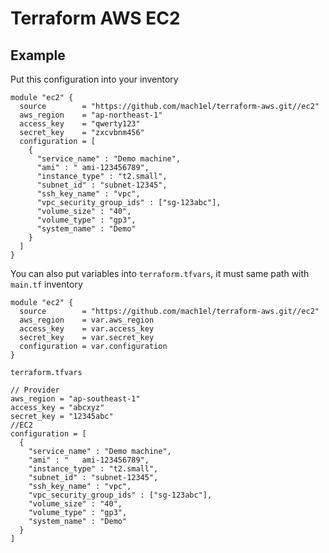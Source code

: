 # Terraform AWS EC2


## Example
Put this configuration into your inventory

```
module "ec2" {
  source        = "https://github.com/mach1el/terraform-aws.git//ec2"
  aws_region    = "ap-northeast-1"
  access_key    = "qwerty123"
  secret_key    = "zxcvbnm456"
  configuration = [
    {
      "service_name" : "Demo machine",
      "ami" : "	ami-123456789",
      "instance_type" : "t2.small",
      "subnet_id" : "subnet-12345",
      "ssh_key_name" : "vpc",
      "vpc_security_group_ids" : ["sg-123abc"],
      "volume_size" : "40",
      "volume_type" : "gp3",
      "system_name" : "Demo"
    }
  ]
}
```

You can also put variables into `terraform.tfvars`, it must same path with `main.tf` inventory

```
module "ec2" {
  source        = "https://github.com/mach1el/terraform-aws.git//ec2"
  aws_region    = var.aws_region
  access_key    = var.access_key
  secret_key    = var.secret_key
  configuration = var.configuration
}
```

`terraform.tfvars`

```
// Provider
aws_region = "ap-southeast-1"
access_key = "abcxyz"
secret_key = "12345abc"
//EC2
configuration = [
  {
    "service_name" : "Demo machine",
    "ami" : "	ami-123456789",
    "instance_type" : "t2.small",
    "subnet_id" : "subnet-12345",
    "ssh_key_name" : "vpc",
    "vpc_security_group_ids" : ["sg-123abc"],
    "volume_size" : "40",
    "volume_type" : "gp3",
    "system_name" : "Demo"
  }
]
```